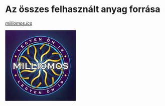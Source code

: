 # Az összes felhasznált anyag forrása

[*milliomos.ico*](https://www.facebook.com/photo/?fbid=756603116049078&set=a.756603096049080)

![](../client/public/milliomos.ico)